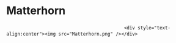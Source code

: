 # Matterhorn
                                               <div style="text-align:center"><img src="Matterhorn.png" /></div>
